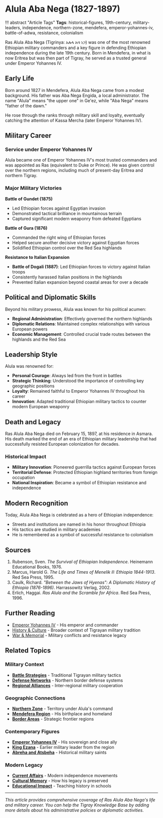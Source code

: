# Alula Aba Nega (1827-1897)

!!! abstract "Article Tags"
    **Tags**: historical-figures, 19th-century, military-leaders, independence, northern-zone, mendefera, emperor-yohannes-iv, battle-of-adwa, resistance, colonialism

Ras Alula Aba Nega (Tigrinya: አሉላ አባ ነጋ) was one of the most renowned Ethiopian military commanders and a key figure in defending Ethiopian independence during the late 19th century. Born in Mendefera, in what is now Eritrea but was then part of Tigray, he served as a trusted general under Emperor Yohannes IV.

## Early Life

Born around 1827 in Mendefera, Alula Aba Nega came from a modest background. His father was Aba Nega Engida, a local administrator. The name "Alula" means "the upper one" in Ge'ez, while "Aba Nega" means "father of the dawn."

He rose through the ranks through military skill and loyalty, eventually catching the attention of Kassa Mercha (later Emperor Yohannes IV).

## Military Career

### Service under Emperor Yohannes IV

Alula became one of Emperor Yohannes IV's most trusted commanders and was appointed as Ras (equivalent to Duke or Prince). He was given control over the northern regions, including much of present-day Eritrea and northern Tigray.

### Major Military Victories

**Battle of Gundet (1875)**

- Led Ethiopian forces against Egyptian invasion
- Demonstrated tactical brilliance in mountainous terrain
- Captured significant modern weaponry from defeated Egyptians

**Battle of Gura (1876)**

- Commanded the right wing of Ethiopian forces
- Helped secure another decisive victory against Egyptian forces
- Solidified Ethiopian control over the Red Sea highlands

**Resistance to Italian Expansion**

- **Battle of Dogali (1887)**: Led Ethiopian forces to victory against Italian troops
- Consistently harassed Italian positions in the highlands
- Prevented Italian expansion beyond coastal areas for over a decade

## Political and Diplomatic Skills

Beyond his military prowess, Alula was known for his political acumen:

- **Regional Administration**: Effectively governed the northern highlands
- **Diplomatic Relations**: Maintained complex relationships with various European powers
- **Economic Management**: Controlled crucial trade routes between the highlands and the Red Sea

## Leadership Style

Alula was renowned for:

- **Personal Courage**: Always led from the front in battles
- **Strategic Thinking**: Understood the importance of controlling key geographic positions
- **Loyalty**: Remained faithful to Emperor Yohannes IV throughout his career
- **Innovation**: Adapted traditional Ethiopian military tactics to counter modern European weaponry

## Death and Legacy

Ras Alula Aba Nega died on February 15, 1897, at his residence in Asmara. His death marked the end of an era of Ethiopian military leadership that had successfully resisted European colonization for decades.

### Historical Impact

- **Military Innovation**: Pioneered guerrilla tactics against European forces
- **Territorial Defense**: Protected Ethiopian highland territories from foreign occupation
- **National Inspiration**: Became a symbol of Ethiopian resistance and independence

## Modern Recognition

Today, Alula Aba Nega is celebrated as a hero of Ethiopian independence:

- Streets and institutions are named in his honor throughout Ethiopia
- His tactics are studied in military academies
- He is remembered as a symbol of successful resistance to colonialism

## Sources

1. Rubenson, Sven. *The Survival of Ethiopian Independence*. Heinemann Educational Books, 1976.
2. Marcus, Harold G. *The Life and Times of Menelik II: Ethiopia 1844-1913*. Red Sea Press, 1995.
3. Caulk, Richard. *"Between the Jaws of Hyenas": A Diplomatic History of Ethiopia (1876-1896)*. Harrassowitz Verlag, 2002.
4. Erlich, Haggai. *Ras Alula and the Scramble for Africa*. Red Sea Press, 1996.

## Further Reading

- [Emperor Yohannes IV](yohannes-iv.md) - His emperor and commander
- [History & Culture](../05-history-culture.md) - Broader context of Tigrayan military tradition
- [War & Memorial](../06-war-memorial.md) - Military conflicts and resistance legacy

## Related Topics

### Military Context

- **[Battle Strategies](../05-history-culture.md)** - Traditional Tigrayan military tactics
- **[Defense Networks](../01-geography.md)** - Northern border defense systems
- **[Regional Alliances](../05-history-culture.md)** - Inter-regional military cooperation

### Geographic Connections

- **[Northern Zone](../01-geography.md)** - Territory under Alula's command
- **[Mendefera Region](../01-geography.md)** - His birthplace and homeland
- **[Border Areas](../01-geography.md)** - Strategic frontier regions

### Contemporary Figures

- **[Emperor Yohannes IV](yohannes-iv.md)** - His sovereign and close ally
- **[King Ezana](king-ezana.md)** - Earlier military leader from the region
- **[Abreha and Atsbeha](abreha-atsbeha.md)** - Historical military saints

### Modern Legacy

- **[Current Affairs](../07-current-affairs.md)** - Modern independence movements
- **[Cultural Memory](../05-history-culture.md)** - How his legacy is preserved
- **[Educational Impact](../04-edu-health.md)** - Teaching history in schools

---

*This article provides comprehensive coverage of Ras Alula Aba Nega's life and military career. You can help the Tigray Knowledge Base by adding more details about his administrative policies or diplomatic activities.*
